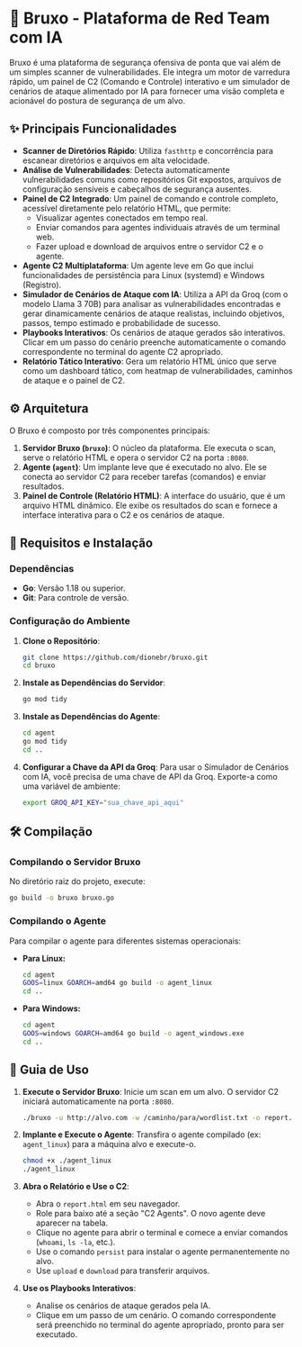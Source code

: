 # 🧙 Bruxo - Plataforma de Red Team com IA

Bruxo é uma plataforma de segurança ofensiva de ponta que vai além de um simples scanner de vulnerabilidades. Ele integra um motor de varredura rápido, um painel de C2 (Comando e Controle) interativo e um simulador de cenários de ataque alimentado por IA para fornecer uma visão completa e acionável do postura de segurança de um alvo.

## ✨ Principais Funcionalidades

- **Scanner de Diretórios Rápido**: Utiliza `fasthttp` e concorrência para escanear diretórios e arquivos em alta velocidade.
- **Análise de Vulnerabilidades**: Detecta automaticamente vulnerabilidades comuns como repositórios Git expostos, arquivos de configuração sensíveis e cabeçalhos de segurança ausentes.
- **Painel de C2 Integrado**: Um painel de comando e controle completo, acessível diretamente pelo relatório HTML, que permite:
    - Visualizar agentes conectados em tempo real.
    - Enviar comandos para agentes individuais através de um terminal web.
    - Fazer upload e download de arquivos entre o servidor C2 e o agente.
- **Agente C2 Multiplataforma**: Um agente leve em Go que inclui funcionalidades de persistência para Linux (systemd) e Windows (Registro).
- **Simulador de Cenários de Ataque com IA**: Utiliza a API da Groq (com o modelo Llama 3 70B) para analisar as vulnerabilidades encontradas e gerar dinamicamente cenários de ataque realistas, incluindo objetivos, passos, tempo estimado e probabilidade de sucesso.
- **Playbooks Interativos**: Os cenários de ataque gerados são interativos. Clicar em um passo do cenário preenche automaticamente o comando correspondente no terminal do agente C2 apropriado.
- **Relatório Tático Interativo**: Gera um relatório HTML único que serve como um dashboard tático, com heatmap de vulnerabilidades, caminhos de ataque e o painel de C2.

## ⚙️ Arquitetura

O Bruxo é composto por três componentes principais:

1.  **Servidor Bruxo (`bruxo`)**: O núcleo da plataforma. Ele executa o scan, serve o relatório HTML e opera o servidor C2 na porta `:8080`.
2.  **Agente (`agent`)**: Um implante leve que é executado no alvo. Ele se conecta ao servidor C2 para receber tarefas (comandos) e enviar resultados.
3.  **Painel de Controle (Relatório HTML)**: A interface do usuário, que é um arquivo HTML dinâmico. Ele exibe os resultados do scan e fornece a interface interativa para o C2 e os cenários de ataque.

## 🚀 Requisitos e Instalação

### Dependências

- **Go**: Versão 1.18 ou superior.
- **Git**: Para controle de versão.

### Configuração do Ambiente

1.  **Clone o Repositório**:
    ```bash
    git clone https://github.com/dionebr/bruxo.git
    cd bruxo
    ```

2.  **Instale as Dependências do Servidor**:
    ```bash
    go mod tidy
    ```

3.  **Instale as Dependências do Agente**:
    ```bash
    cd agent
    go mod tidy
    cd ..
    ```

4.  **Configurar a Chave da API da Groq**:
    Para usar o Simulador de Cenários com IA, você precisa de uma chave de API da Groq. Exporte-a como uma variável de ambiente:
    ```bash
    export GROQ_API_KEY="sua_chave_api_aqui"
    ```

## 🛠️ Compilação

### Compilando o Servidor Bruxo

No diretório raiz do projeto, execute:
```bash
go build -o bruxo bruxo.go
```

### Compilando o Agente

Para compilar o agente para diferentes sistemas operacionais:

- **Para Linux:**
  ```bash
  cd agent
  GOOS=linux GOARCH=amd64 go build -o agent_linux
  cd ..
  ```
- **Para Windows:**
  ```bash
  cd agent
  GOOS=windows GOARCH=amd64 go build -o agent_windows.exe
  cd ..
  ```

## 📖 Guia de Uso

1.  **Execute o Servidor Bruxo**:
    Inicie um scan em um alvo. O servidor C2 iniciará automaticamente na porta `:8080`.
    ```bash
    ./bruxo -u http://alvo.com -w /caminho/para/wordlist.txt -o report.html --attack-flow
    ```

2.  **Implante e Execute o Agente**:
    Transfira o agente compilado (ex: `agent_linux`) para a máquina alvo e execute-o.
    ```bash
    chmod +x ./agent_linux
    ./agent_linux
    ```

3.  **Abra o Relatório e Use o C2**:
    - Abra o `report.html` em seu navegador.
    - Role para baixo até a seção "C2 Agents". O novo agente deve aparecer na tabela.
    - Clique no agente para abrir o terminal e comece a enviar comandos (`whoami`, `ls -la`, etc.).
    - Use o comando `persist` para instalar o agente permanentemente no alvo.
    - Use `upload` e `download` para transferir arquivos.

4.  **Use os Playbooks Interativos**:
    - Analise os cenários de ataque gerados pela IA.
    - Clique em um passo de um cenário. O comando correspondente será preenchido no terminal do agente apropriado, pronto para ser executado.
